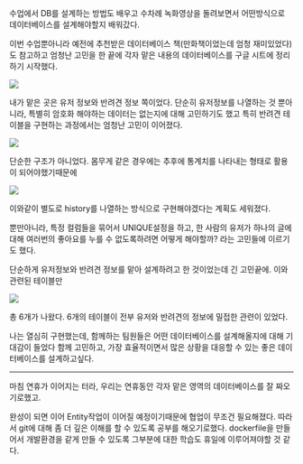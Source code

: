 수업에서 DB를 설계하는 방법도 배우고 수차례 녹화영상을 돌려보면서 
어떤방식으로 데이터베이스를 설계해야할지 배워갔다.

이번 수업뿐아니라 예전에 추천받은 데이터베이스 책(만화책이었는데 엄청 재미있었다)도 참고하고
엄청난 고민을 한 끝에 각자 맡은 내용의 데이터베이스를 구글 시트에 정리하기 시작했다.

![](https://i.imgur.com/qLgh40o.png)

내가 맡은 곳은 유저 정보와 반려견 정보 쪽이었다.
단순히 유저정보를 나열하는 것 뿐아니라, 특별히 암호화 해야하는 데이터는 없는지에 대해 고민하기도 했고
특히 반려견 테이블을 구현하는 과정에서는 엄청난 고민이 이어졌다.

![](https://i.imgur.com/mNqz9Nt.png)

단순한 구조가 아니었다. 몸무게 같은 경우에는 추후에 통계치를 나타내는 형태로 활용이 되어야했기때문에

![](https://i.imgur.com/hHXkCb0.png)

이와같이 별도로 history를 나열하는 방식으로 구현해야겠다는 계획도 세워졌다.

뿐만아니라, 특정 컬럼들을 묶어서 UNIQUE설정을 하고, 한 사람의 유저가 하나의 글에 대해 여러번의 좋아요를 누를 수 없도록하려면 어떻게 해야할까? 라는 고민들에 이르기도 했다.


단순하게 유저정보와 반려견 정보를 맡아 설계하려고 한 것이었는데 긴 고민끝에.
이와관련된 테이블만 

![](https://i.imgur.com/lmiJ2y5.png)

총 6개가 나왔다. 6개의 테이블이 전부 유저와 반려견의 정보에 밀접한 관련이 있었다.

나는 열심히 구현했는데, 함께하는 팀원들은 어떤 데이터베이스를 설계해올지에 대해 기대감이 들었다
함께 고민하고, 가장 효율적이면서 많은 상황을 대응할 수 있는 좋은 데이터베이스를 설계하고싶다. 


---

마침 연휴가 이어지는 터라, 
우리는 연휴동안 각자 맡은 영역의 데이터베이스를 잘 짜오기로했고.

완성이 되면 이어 Entity작업이 이어질 예정이기때문에 협업이 무조건 필요해졌다.
따라서 git에 대해 좀 더 깊은 이해를 할 수 있도록 공부를 해오기로했다.
dockerfile을 만들어서 개발환경을 같게 만들 수 있도록 그부분에 대한 학습도 휴일에 이루어져야할 것 같다.

